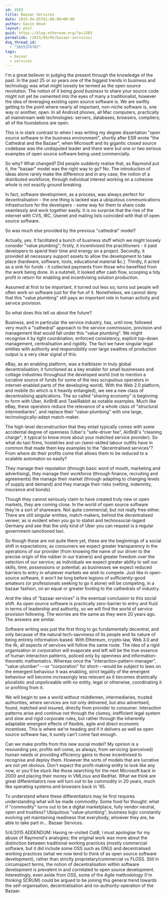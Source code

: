 ```yaml
---
id: 1583
title: Bazaar Services
date: 2015-04-05T01:00:09+00:00
author: Gavin Wood
layout: post
guid: https://blog.ethereum.org/?p=1583
permalink: /2015/04/05/bazaar-services/
dsq_thread_id:
  - "3655376787"
tags:
  - bazaar
  - services
---
```

I'm a great believer in judging the present through the knowledge of the past. In the past 25 or so years one of the biggest trends in business and technology was what might loosely be termed as the open source revolution. The notion of it being <em>good business</em> to share your source code might not yet be cemented into the eyes of many a traditionalist, however the idea of leveraging existing open source software is. We are swiftly getting to the point where nearly all important, non-niche software is, one way or another, open. In all Android phones, all Mac computers, practically all mainstream web technologies: servers, databases, browsers, compilers; all of the foundations are open.

This is in stark contrast to when I was writing my degree dissertation "open source software in the business environment", shortly after ESR wrote "the Cathedral and the Bazaar", when Microsoft and its gigantic closed source codebase was the undisputed leader and there were but one or two serious examples of open source software being used commercially.

So why? What changed? Did people suddenly realise that, as Raymond put it, the "bazaar" model was the right way to go? No. The introduction of ideas alone rarely make the difference and in any case, the notion of a distributed workforce, through individual interest working on a cohesive whole is not exactly ground breaking.

In fact, software development, as a process, was always perfect for decentralisation - the one thing is lacked was a ubiquitous communications infrastructure for the developers - some way for them to share code seamlessly and work together easily. It is no surprise that the rise of the internet with CVS, IRC, Usenet and mailing lists coincided with that of open source software.

So was much else provided by the previous "cathedral" model?

Actually, yes. It facilitated a bunch of business stuff which we might loosely consider "value plumbing"; firstly, it incentivised the practitioners - it paid developers to spend their time and energy on a project. Secondly, it provided all necessary support assets to allow the development to take place (hardware, software, tools, educational material &c.). Thirdly, it acted as a sink for funds - it collected payments from those who benefited from the work being done. In a nutshell, it looked after cash flow, scooping a tidy profit in return for enabling and incentivising solution production.

Assumed at first to be important, it turned out less so; turns out people will often work on software just for the fun of it. Nonetheless, we cannot deny that this "value plumbing" still pays an important role in human activity and service provision.

So what does this tell us about the future?

Business, and in particular the service industry, has, until now, followed very much a "cathedral" approach to the service commission, provision and management that would fall under this "value plumbing". We might recognise it by tight coordination, enforced consistency, explicit top-down management, centralisation and rigidity. The fact we have singular legal entities with authority and responsibility over large swathes of production output is a very clear signal of this.

eBay, as an enabling platform, was a trailblazer in truly global decentralisation; it functioned as a key enabler for small businesses and cottage industries throughout the developed world (not to mention a lucrative source of funds for some of the less scrupulous operators in internet-enabled parts of the developing world). With the Web 2.0 platform, and mobile (to which is it heavily entangled), we see a new class of decentralising applications. The so called "sharing economy" is beginning to form with Uber, AirBnB and TaskRabbit as notable examples. Much like eBay, these operators reduce the relevance of a whole class of "structural intermediaries", and replace their "value-plumbing" with one large, technologically-adept match-maker.

The high-level deconstruction that they entail typically comes with some accidental degree of openness (Uber's "safe-driver fee", AirBnB's "cleaning charge"; it typical to know more about your matched service provider). So what do taxi firms, hostelries and un-/semi-skilled labour outfits have in common that made them key examples to the "decentralised services"? From where do their profits come that allows them to be reduced to a scalable automaton so easily?

They manage their reputation (through basic word of mouth, marketing and advertising), they manage their workforce (through finance, recruiting and agreements) the manage their market (through adapting to changing levels of supply and demand) and they manage their risks (vetting, indemnity, insurance and bonds).

Though they cannot seriously claim to have created truly new or open markets, they are coming close. In the world of open source software they're a sort of shareware. Not quite commercial, but not really free either. There are still singular entities, match-makers, behind the decentralised veneer, as is evident when you go to statist and technosocial-lagard Germany and see that the only kind of Uber you can request is a regular government-sanctioned taxi.

So though these are not quite there yet, these are the beginnings of a social shift in expectations; as consumers we expect greater transparency in the operations of our provider (from knowing the name of our driver to the precise origin of the rubber in our trainers) and greater freedom over the selection of our service; as individuals we expect greater ability to sell our skills, time, possessions or potential; as businesses we expect reduced barriers to entry in whatever markets we wish to compete. Just like in open-source software, it won't be long before legions of sufficiently-good amateurs (or professionals seeking to go it alone) will be competing, in a bazaar fashion, on an equal or greater footing to the cathedrals of industry.

And the idea of "bazaar services" is the eventual conclusion to this social shift. As open source software is practically zero-barrier to entry and fluid in terms of leadership and authority, so we will find the world of service provision following. The worries are the same as they were 20 years ago. The answers are similar.

Software writing was just the first thing to go fundamentally decentral, and only because of the natural tech-savviness of its people and its nature of being entirely information-based. With Ethereum, crypto-law, Web 3.0 and the ilk, all aspects of services will follow the same route. The idea of a rigid organisation or corporation will evaporate and left will be the true essence of human interaction patterns, policed only by openness and information-theoretic mathematics. Whereas once the "interaction-pattern-manager", "value-plumber"---or "corporation" for short---would be subject to laws on the emergent behaviour it was enabling, strict legality of the emergent behaviour will become increasingly less relevant as it becomes drastically pluralistic and unpoliceable with no entity, legal or otherwise, coordinating it or profiting from it.

We will begin to see a world without middlemen, intermediaries, trusted authorities, where services are not only delivered, but also advertised, found, matched and insured, directly from provider to consumer. Interaction patterns arise and continue not through the clumsy, inefficient legal system and slow and rigid corporate rules, but rather through the inherently adaptable emergent effects of flexible, agile and direct economic incentives. This is where we're heading and if it delivers as well as open source software has, it surely can't come fast enough.

Can we make profits from this new social model? My opinion is a resounding yes; profits will come, as always, from servicing (perceived) human needs or providing efficiency gains to those incentivised to recognise and deploy them. However the sorts of models that are lucrative are not yet obvious. Don't expect the profit-making entity to look like any now, or you'll be stuck like those searching for the next Microsoft back in 2000 and placing their money in VMLinux and RedHat. What we think are great differentiators now will turn out to be commodity in 20 years, much like operating systems and browsers back in '95.

To understand where these differentiators may lie first requires understanding what will be made commodity. Some food for thought: what if "commodity" turns out to be a digital marketplace, fully vendor neutral, open and trustless? Ubiquitous "value-plumbing", business logic constantly evolving yet maintaining readiness that everybody, whoever they are, be able to take part in... Bazaar Services.

5/4/2015 ADDENDUM: Having re-visited <em>CatB</em>, I must apologise for my abuse of Raymond's analogies; the original work was more about the distinction between traditional working practices (mostly commercial software, but it did include some OSS such as GNU) and decentralised working practices (what we now tend to think of as open source software development), rather than strictly proprietary/commercial vs FLOSS. Still in circumspect terms, the notion of decentralisation within software development is prevalent in and correlated to open source development. Interestingly, even aside from OSS, some of the Agile methodology (I'm thinking SCRUM) could be argued to be joining this general trend towards the self-organisation, decentralisation and no-authority-operation of the Bazaar.